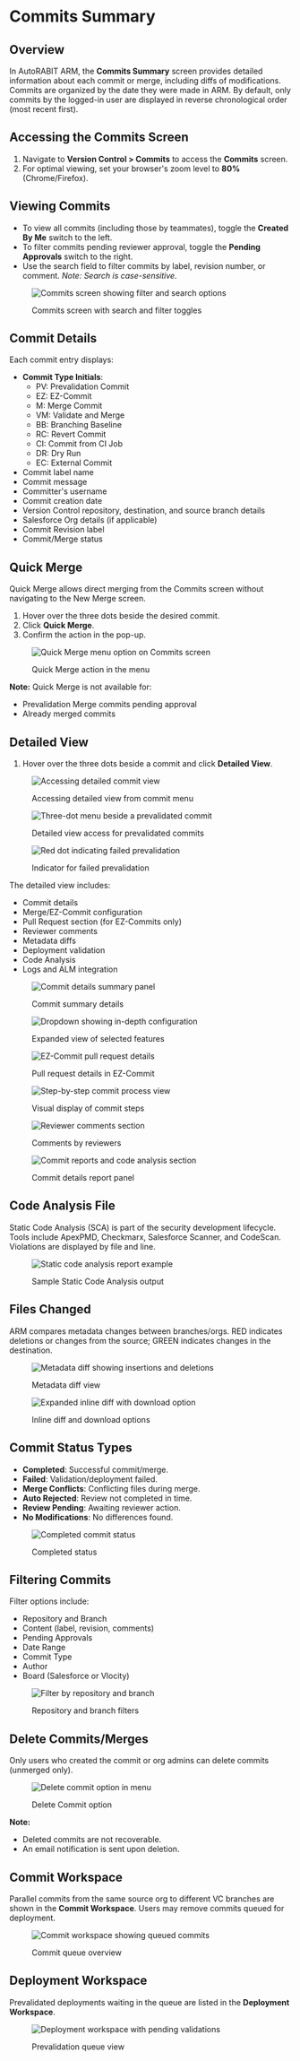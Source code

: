 # Commits Summary

## Overview

In AutoRABIT ARM, the **Commits Summary** screen provides detailed information about each commit or merge, including diffs of modifications. Commits are organized by the date they were made in ARM. By default, only commits by the logged-in user are displayed in reverse chronological order (most recent first).

## Accessing the Commits Screen

1. Navigate to **Version Control > Commits** to access the **Commits** screen.
2. For optimal viewing, set your browser's zoom level to **80%** (Chrome/Firefox).

## Viewing Commits

* To view all commits (including those by teammates), toggle the **Created By Me** switch to the left.
* To filter commits pending reviewer approval, toggle the **Pending Approvals** switch to the right.
* Use the search field to filter commits by label, revision number, or comment. _Note: Search is case-sensitive._

<figure><img src="../../../../../.gitbook/assets/image (1061).png" alt="Commits screen showing filter and search options"><figcaption><p>Commits screen with search and filter toggles</p></figcaption></figure>

## Commit Details

Each commit entry displays:

* **Commit Type Initials**:
  * PV: Prevalidation Commit
  * EZ: EZ-Commit
  * M: Merge Commit
  * VM: Validate and Merge
  * BB: Branching Baseline
  * RC: Revert Commit
  * CI: Commit from CI Job
  * DR: Dry Run
  * EC: External Commit
* Commit label name
* Commit message
* Committer's username
* Commit creation date
* Version Control repository, destination, and source branch details
* Salesforce Org details (if applicable)
* Commit Revision label
* Commit/Merge status

## Quick Merge

Quick Merge allows direct merging from the Commits screen without navigating to the New Merge screen.

1. Hover over the three dots beside the desired commit.
2. Click **Quick Merge**.
3. Confirm the action in the pop-up.

<figure><img src="../../../../../.gitbook/assets/image (1062).png" alt="Quick Merge menu option on Commits screen"><figcaption><p>Quick Merge action in the menu</p></figcaption></figure>

**Note:** Quick Merge is not available for:

* Prevalidation Merge commits pending approval
* Already merged commits

## Detailed View

1. Hover over the three dots beside a commit and click **Detailed View**.

<figure><img src="../../../../../.gitbook/assets/image (1064).png" alt="Accessing detailed commit view"><figcaption><p>Accessing detailed view from commit menu</p></figcaption></figure>

<figure><img src="../../../../../.gitbook/assets/image (1065).png" alt="Three-dot menu beside a prevalidated commit"><figcaption><p>Detailed view access for prevalidated commits</p></figcaption></figure>

<figure><img src="../../../../../.gitbook/assets/image (1066).png" alt="Red dot indicating failed prevalidation"><figcaption><p>Indicator for failed prevalidation</p></figcaption></figure>

The detailed view includes:

* Commit details
* Merge/EZ-Commit configuration
* Pull Request section (for EZ-Commits only)
* Reviewer comments
* Metadata diffs
* Deployment validation
* Code Analysis
* Logs and ALM integration

<figure><img src="../../../../../.gitbook/assets/image (1067).png" alt="Commit details summary panel"><figcaption><p>Commit summary details</p></figcaption></figure>

<figure><img src="../../../../../.gitbook/assets/image (1068).png" alt="Dropdown showing in-depth configuration"><figcaption><p>Expanded view of selected features</p></figcaption></figure>

<figure><img src="../../../../../.gitbook/assets/image (1069).png" alt="EZ-Commit pull request details"><figcaption><p>Pull request details in EZ-Commit</p></figcaption></figure>

<figure><img src="../../../../../.gitbook/assets/image (1070).png" alt="Step-by-step commit process view"><figcaption><p>Visual display of commit steps</p></figcaption></figure>

<figure><img src="../../../../../.gitbook/assets/image (1071).png" alt="Reviewer comments section"><figcaption><p>Comments by reviewers</p></figcaption></figure>

<figure><img src="../../../../../.gitbook/assets/image (1072).png" alt="Commit reports and code analysis section"><figcaption><p>Commit details report panel</p></figcaption></figure>

## Code Analysis File

Static Code Analysis (SCA) is part of the security development lifecycle. Tools include ApexPMD, Checkmarx, Salesforce Scanner, and CodeScan. Violations are displayed by file and line.

<figure><img src="../../../../../.gitbook/assets/image (1079).png" alt="Static code analysis report example"><figcaption><p>Sample Static Code Analysis output</p></figcaption></figure>

## Files Changed

ARM compares metadata changes between branches/orgs. RED indicates deletions or changes from the source; GREEN indicates changes in the destination.

<figure><img src="../../../../../.gitbook/assets/image (1080).png" alt="Metadata diff showing insertions and deletions"><figcaption><p>Metadata diff view</p></figcaption></figure>

<figure><img src="../../../../../.gitbook/assets/image (1082).png" alt="Expanded inline diff with download option"><figcaption><p>Inline diff and download options</p></figcaption></figure>

## Commit Status Types

* **Completed**: Successful commit/merge.
* **Failed**: Validation/deployment failed.
* **Merge Conflicts**: Conflicting files during merge.
* **Auto Rejected**: Review not completed in time.
* **Review Pending**: Awaiting reviewer action.
* **No Modifications**: No differences found.

<figure><img src="../../../../../.gitbook/assets/image (1085).png" alt="Completed commit status"><figcaption><p>Completed status</p></figcaption></figure>

## Filtering Commits

Filter options include:

* Repository and Branch
* Content (label, revision, comments)
* Pending Approvals
* Date Range
* Commit Type
* Author
* Board (Salesforce or Vlocity)

<figure><img src="../../../../../.gitbook/assets/image (1092).png" alt="Filter by repository and branch"><figcaption><p>Repository and branch filters</p></figcaption></figure>

## Delete Commits/Merges

Only users who created the commit or org admins can delete commits (unmerged only).

<figure><img src="../../../../../.gitbook/assets/image (1100).png" alt="Delete commit option in menu"><figcaption><p>Delete Commit option</p></figcaption></figure>

**Note:**

* Deleted commits are not recoverable.
* An email notification is sent upon deletion.

## Commit Workspace

Parallel commits from the same source org to different VC branches are shown in the **Commit Workspace**. Users may remove commits queued for deployment.

<figure><img src="../../../../../.gitbook/assets/image (1103).png" alt="Commit workspace showing queued commits"><figcaption><p>Commit queue overview</p></figcaption></figure>

## Deployment Workspace

Prevalidated deployments waiting in the queue are listed in the **Deployment Workspace**.

<figure><img src="../../../../../.gitbook/assets/image (1105).png" alt="Deployment workspace with pending validations"><figcaption><p>Prevalidation queue view</p></figcaption></figure>
